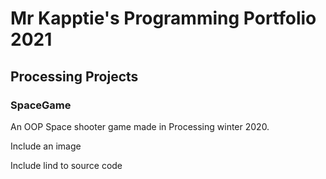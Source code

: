 # Mr Kapptie's Programming Portfolio 2021 

## Processing Projects

### SpaceGame

An OOP Space shooter game made in Processing winter 2020. 

Include an image

Include lind to source code
